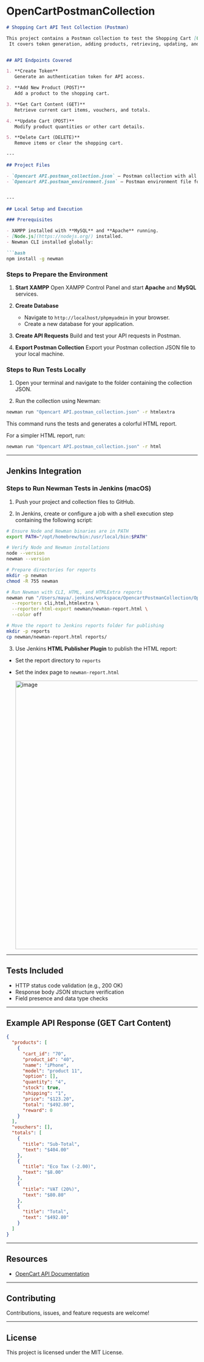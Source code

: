 # OpenCartPostmanCollection


````markdown
# Shopping Cart API Test Collection (Postman)

This project contains a Postman collection to test the Shopping Cart [OpenCart API Documentation](https://docs.opencart.com/en-gb/system/users/api/)
 It covers token generation, adding products, retrieving, updating, and deleting cart contents. The collection includes detailed tests validating response status codes, JSON structure


## API Endpoints Covered

1. **Create Token**  
   Generate an authentication token for API access.

2. **Add New Product (POST)**  
   Add a product to the shopping cart.

3. **Get Cart Content (GET)**  
   Retrieve current cart items, vouchers, and totals.

4. **Update Cart (POST)**  
   Modify product quantities or other cart details.

5. **Delete Cart (DELETE)**  
   Remove items or clear the shopping cart.

---

## Project Files

- `Opencart API.postman_collection.json` — Postman collection with all API requests and tests.
- `Opencart API.postman_environment.json` — Postman environment file for variables like base URL and token.


---

## Local Setup and Execution

### Prerequisites

- XAMPP installed with **MySQL** and **Apache** running.
- [Node.js](https://nodejs.org/) installed.
- Newman CLI installed globally:

```bash
npm install -g newman
````

### Steps to Prepare the Environment

1. **Start XAMPP**
   Open XAMPP Control Panel and start **Apache** and **MySQL** services.

2. **Create Database**

   * Navigate to `http://localhost/phpmyadmin` in your browser.
   * Create a new database for your application.

3. **Create API Requests**
   Build and test your API requests in Postman.

4. **Export Postman Collection**
   Export your Postman collection JSON file to your local machine.

### Steps to Run Tests Locally

1. Open your terminal and navigate to the folder containing the collection JSON.

2. Run the collection using Newman:

```bash
newman run "Opencart API.postman_collection.json" -r htmlextra
```

This command runs the tests and generates a colorful HTML report.

For a simpler HTML report, run:

```bash
newman run "Opencart API.postman_collection.json" -r html
```

---

## Jenkins Integration

### Steps to Run Newman Tests in Jenkins (macOS)

1. Push your project and collection files to GitHub.

2. In Jenkins, create or configure a job with a shell execution step containing the following script:

```bash
# Ensure Node and Newman binaries are in PATH
export PATH="/opt/homebrew/bin:/usr/local/bin:$PATH"

# Verify Node and Newman installations
node --version
newman --version

# Prepare directories for reports
mkdir -p newman
chmod -R 755 newman

# Run Newman with CLI, HTML, and HTMLExtra reports
newman run "/Users/maya/.jenkins/workspace/OpencartPostmanCollection/Opencart API.postman_collection.json" \
  --reporters cli,html,htmlextra \
  --reporter-html-export newman/newman-report.html \
  --color off

# Move the report to Jenkins reports folder for publishing
mkdir -p reports
cp newman/newman-report.html reports/
```

3. Use Jenkins **HTML Publisher Plugin** to publish the HTML report:

* Set the report directory to `reports`
* Set the index page to `newman-report.html`

  <img width="741" height="708" alt="image" src="https://github.com/user-attachments/assets/12f0a8bf-8561-4fc4-ab91-17ae0370173a" />


---

## Tests Included

* HTTP status code validation (e.g., 200 OK)
* Response body JSON structure verification
* Field presence and data type checks

---

## Example API Response (GET Cart Content)

```json
{
  "products": [
    {
      "cart_id": "70",
      "product_id": "40",
      "name": "iPhone",
      "model": "product 11",
      "option": [],
      "quantity": "4",
      "stock": true,
      "shipping": "1",
      "price": "$123.20",
      "total": "$492.80",
      "reward": 0
    }
  ],
  "vouchers": [],
  "totals": [
    {
      "title": "Sub-Total",
      "text": "$404.00"
    },
    {
      "title": "Eco Tax (-2.00)",
      "text": "$8.00"
    },
    {
      "title": "VAT (20%)",
      "text": "$80.80"
    },
    {
      "title": "Total",
      "text": "$492.80"
    }
  ]
}
```

---

## Resources

* [OpenCart API Documentation](https://docs.opencart.com/en-gb/system/users/api/)

---

## Contributing

Contributions, issues, and feature requests are welcome!

---

## License

This project is licensed under the MIT License.




